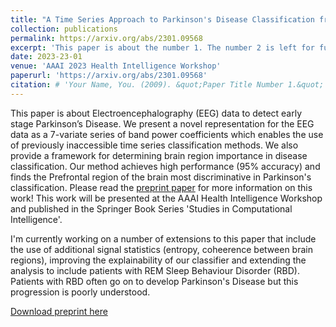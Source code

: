 ```yaml
---
title: "A Time Series Approach to Parkinson's Disease Classification from EEG"
collection: publications
permalink: https://arxiv.org/abs/2301.09568
excerpt: 'This paper is about the number 1. The number 2 is left for future work.'
date: 2023-23-01
venue: 'AAAI 2023 Health Intelligence Workshop'
paperurl: 'https://arxiv.org/abs/2301.09568'
citation: # 'Your Name, You. (2009). &quot;Paper Title Number 1.&quot; <i>Journal 1</i>. 1(1).'
---
```

This paper is about  Electroencephalography (EEG) data to detect early stage Parkinson’s Disease. We present a novel representation for the EEG data as a 7-variate series of band power coefficients which enables the use of previously inaccessible time series classification methods. We also provide a framework for determining brain region importance in disease classification. Our method achieves high performance (95% accuracy) and finds the Prefrontal region of the brain most discriminative in Parkinson's classification. Please read the [preprint paper](https://arxiv.org/abs/2301.09568) for more information on this work! This work will be presented at the AAAI Health Intelligence Workshop and published in the Springer Book Series 'Studies in Computational Intelligence'. 

I'm currently working on a number of extensions to this paper that include the use of additional signal statistics (entropy, coheerence between brain regions), improving the explainability of our classifier and extending the analysis to include patients with REM Sleep Behaviour Disorder (RBD). Patients with RBD often go on to develop Parkinson's Disease but this progression is poorly understood.

[Download preprint here](https://arxiv.org/abs/2301.09568)

